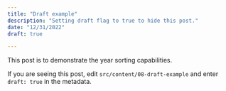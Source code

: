 ```yaml
---
title: "Draft example"
description: "Setting draft flag to true to hide this post."
date: "12/31/2022"
draft: true

---
```


This post is to demonstrate the year sorting capabilities.

If you are seeing this post, edit `src/content/08-draft-example` and enter `draft: true` in the metadata.

